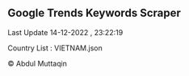 

## Google Trends Keywords Scraper 
 
Last Update 14-12-2022 , 23:22:19

Country List :
VIETNAM.json



© Abdul Muttaqin 
